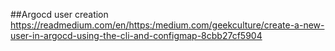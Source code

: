 

##Argocd user creation
https://readmedium.com/en/https:/medium.com/geekculture/create-a-new-user-in-argocd-using-the-cli-and-configmap-8cbb27cf5904